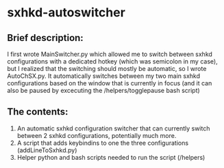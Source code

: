 # sxhkd-autoswitcher
## Brief description:

I first wrote MainSwitcher.py which allowed me to switch between sxhkd configurations with a dedicated hotkey (which was semicolon in my case), but I realized that the switching should mostly be automatic, so I wrote AutoChSX.py. It automatically switches between my two main sxhkd configurations based on the window that is currently in focus (and it can also be paused by excecuting the /helpers/togglepause bash script)

## The contents:

1. An automatic sxhkd configuration switcher that can currently switch between 2 sxhkd configurations, potentially much more.
2. A script that adds keybindins to one the three configurations (addLineToSxhkd.py)
3. Helper python and bash scripts needed to run the script (/helpers)


